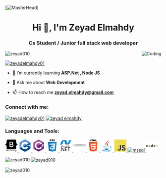 [![MasterHead](https://www.meshdex.com/wp-content/uploads/2018/07/web.gif)]
<h1 align="center">Hi 👋, I'm Zeyad Elmahdy</h1>
<h3 align="center">Cs Student / Junior full stack web developer</h3>
<img align="right" alt="Coding" width"400" src="https://media.tenor.com/BqbIhT4Mb7cAAAAd/programmer-rounded-edges.gif">

<p align="left"> <img src="https://komarev.com/ghpvc/?username=zeyad010&label=Profile%20views&color=0e75b6&style=flat" alt="zeyad010" /> </p>

<p align="left"> <a href="https://twitter.com/zeyadelmahdy01" target="blank"><img src="https://img.shields.io/twitter/follow/zeyadelmahdy01?logo=twitter&style=for-the-badge" alt="zeyadelmahdy01" /></a> </p>

- 🌱 I’m currently learning **ASP.Net , Node JS**

- 💬 Ask me about **Web Development**

- 📫 How to reach me **zeyad.elmahdy@gmail.com**

<h3 align="left">Connect with me:</h3>
<p align="left">
<a href="https://twitter.com/zeyadelmahdy01" target="blank"><img align="center" src="https://raw.githubusercontent.com/rahuldkjain/github-profile-readme-generator/master/src/images/icons/Social/twitter.svg" alt="zeyadelmahdy01" height="30" width="40" /></a>
<a href="https://linkedin.com/in/zeyad elmahdy" target="blank"><img align="center" src="https://raw.githubusercontent.com/rahuldkjain/github-profile-readme-generator/master/src/images/icons/Social/linked-in-alt.svg" alt="zeyad elmahdy" height="30" width="40" /></a>
</p>

<h3 align="left">Languages and Tools:</h3>
<p align="left"> <a href="https://getbootstrap.com" target="_blank" rel="noreferrer"> <img src="https://raw.githubusercontent.com/devicons/devicon/master/icons/bootstrap/bootstrap-plain-wordmark.svg" alt="bootstrap" width="40" height="40"/> </a> <a href="https://www.w3schools.com/cpp/" target="_blank" rel="noreferrer"> <img src="https://raw.githubusercontent.com/devicons/devicon/master/icons/cplusplus/cplusplus-original.svg" alt="cplusplus" width="40" height="40"/> </a> <a href="https://www.w3schools.com/cs/" target="_blank" rel="noreferrer"> <img src="https://raw.githubusercontent.com/devicons/devicon/master/icons/csharp/csharp-original.svg" alt="csharp" width="40" height="40"/> </a> <a href="https://www.w3schools.com/css/" target="_blank" rel="noreferrer"> <img src="https://raw.githubusercontent.com/devicons/devicon/master/icons/css3/css3-original-wordmark.svg" alt="css3" width="40" height="40"/> </a> <a href="https://dotnet.microsoft.com/" target="_blank" rel="noreferrer"> <img src="https://raw.githubusercontent.com/devicons/devicon/master/icons/dot-net/dot-net-original-wordmark.svg" alt="dotnet" width="40" height="40"/> </a> <a href="https://expressjs.com" target="_blank" rel="noreferrer"> <img src="https://raw.githubusercontent.com/devicons/devicon/master/icons/express/express-original-wordmark.svg" alt="express" width="40" height="40"/> </a> <a href="https://www.w3.org/html/" target="_blank" rel="noreferrer"> <img src="https://raw.githubusercontent.com/devicons/devicon/master/icons/html5/html5-original-wordmark.svg" alt="html5" width="40" height="40"/> </a> <a href="https://www.java.com" target="_blank" rel="noreferrer"> <img src="https://raw.githubusercontent.com/devicons/devicon/master/icons/java/java-original.svg" alt="java" width="40" height="40"/> </a> <a href="https://developer.mozilla.org/en-US/docs/Web/JavaScript" target="_blank" rel="noreferrer"> <img src="https://raw.githubusercontent.com/devicons/devicon/master/icons/javascript/javascript-original.svg" alt="javascript" width="40" height="40"/> </a> <a href="https://www.microsoft.com/en-us/sql-server" target="_blank" rel="noreferrer"> <img src="https://www.svgrepo.com/show/303229/microsoft-sql-server-logo.svg" alt="mssql" width="40" height="40"/> </a> <a href="https://nodejs.org" target="_blank" rel="noreferrer"> <img src="https://raw.githubusercontent.com/devicons/devicon/master/icons/nodejs/nodejs-original-wordmark.svg" alt="nodejs" width="40" height="40"/> </a> </p>

<p><img align="left" src="https://github-readme-stats.vercel.app/api/top-langs?username=zeyad010&show_icons=true&locale=en&layout=compact" alt="zeyad010" /></p>

<p>&nbsp;<img align="center" src="https://github-readme-stats.vercel.app/api?username=zeyad010&show_icons=true&locale=en" alt="zeyad010" /></p>

<p><img align="center" src="https://github-readme-streak-stats.herokuapp.com/?user=zeyad010&" alt="zeyad010" /></p>
